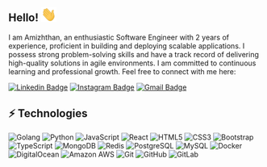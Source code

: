 ## Hello! <img src="wave.gif" width="30">

I am Amizhthan, an enthusiastic Software Engineer with 2 years of experience, proficient in building and deploying scalable applications. I possess strong problem-solving skills and have a track record of delivering high-quality solutions in agile environments. I am committed to continuous learning and professional growth.
Feel free to connect with me here:

[![Linkedin Badge](https://img.shields.io/badge/-Amizhthan-blue?style=flat-square&logo=Linkedin&logoColor=white&link=https://www.linkedin.com/in/amizhthan-m-d/)](https://www.linkedin.com/in/amizhthan-m-d/)
[![Instagram Badge](https://img.shields.io/badge/-_md.amizhthan_-purple?style=flat-square&logo=instagram&logoColor=white&link=https://www.instagram.com/_md.amizhthan_/)](https://www.instagram.com/_md.amizhthan_/)
[![Gmail Badge](https://img.shields.io/badge/-amizhthan.md@gmail.com-c14438?style=flat-square&logo=Gmail&logoColor=white&link=mailto:amizhthan.md@gmail.com)](mailto:amizhthan.md@gmail.com)

## ⚡ Technologies

![Golang](https://img.shields.io/badge/-Golang-black?style=flat-square&logo=Go)
![Python](https://img.shields.io/badge/-Python-black?style=flat-square&logo=Python)
![JavaScript](https://img.shields.io/badge/-JavaScript-black?style=flat-square&logo=javascript)
![React](https://img.shields.io/badge/-React-black?style=flat-square&logo=react)
![HTML5](https://img.shields.io/badge/-HTML5-E34F26?style=flat-square&logo=html5&logoColor=white)
![CSS3](https://img.shields.io/badge/-CSS3-1572B6?style=flat-square&logo=css3)
![Bootstrap](https://img.shields.io/badge/-Bootstrap-563D7C?style=flat-square&logo=bootstrap)
![TypeScript](https://img.shields.io/badge/-TypeScript-007ACC?style=flat-square&logo=typescript)
![MongoDB](https://img.shields.io/badge/-MongoDB-black?style=flat-square&logo=mongodb)
![Redis](https://img.shields.io/badge/-Redis-black?style=flat-square&logo=Redis)
![PostgreSQL](https://img.shields.io/badge/-PostgreSQL-black?style=flat-square&logo=postgresql)
![MySQL](https://img.shields.io/badge/-MySQL-black?style=flat-square&logo=mysql)
![Docker](https://img.shields.io/badge/-Docker-black?style=flat-square&logo=docker)
![DigitalOcean](https://img.shields.io/badge/-Digital%20Ocean-darkblue?style=flat-square&logo=digitalocean)
![Amazon AWS](https://img.shields.io/badge/Amazon%20AWS-232F3E?style=flat-square&logo=amazon-aws)
![Git](https://img.shields.io/badge/-Git-black?style=flat-square&logo=git)
![GitHub](https://img.shields.io/badge/-GitHub-181717?style=flat-square&logo=github)
![GitLab](https://img.shields.io/badge/-GitLab-FCA121?style=flat-square&logo=gitlab)
